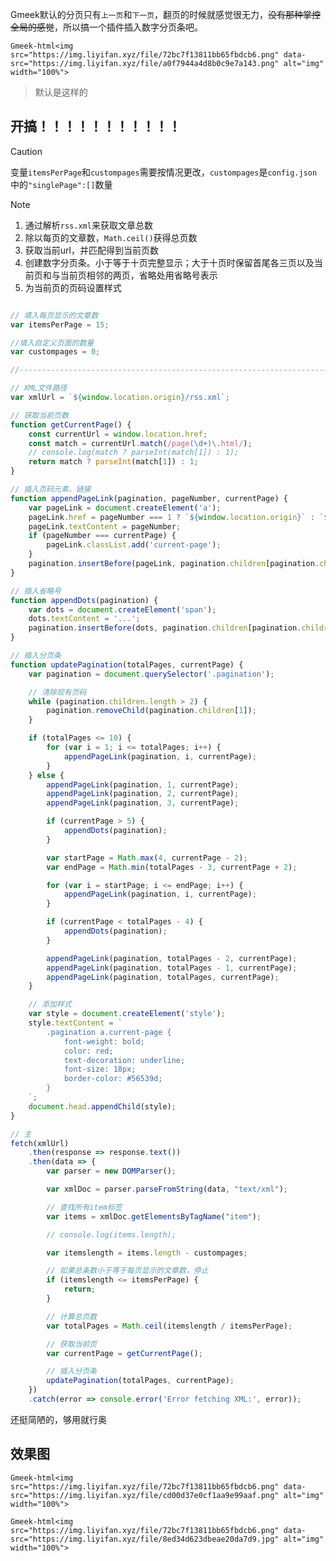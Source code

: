 Gmeek默认的分页只有`上一页`和`下一页`，翻页的时候就感觉很无力，~~没有那种掌控全局的感觉~~，所以搞一个插件插入数字分页条吧。

`Gmeek-html<img src="https://img.liyifan.xyz/file/72bc7f13811bb65fbdcb6.png" data-src="https://img.liyifan.xyz/file/a0f7944a4d8b0c9e7a143.png" alt="img" width="100%">`
> 默认是这样的

## 开搞！！！！！！！！！！！

> [!CAUTION]
> 变量`itemsPerPage`和`custompages`需要按情况更改，`custompages`是`config.json`中的`"singlePage":[]`数量

> [!NOTE]
> 1. 通过解析`rss.xml`来获取文章总数
> 2. 除以每页的文章数，`Math.ceil()`获得总页数
> 3. 获取当前url，并匹配得到当前页数
> 4. 创建数字分页条。小于等于十页完整显示；大于十页时保留首尾各三页以及当前页和与当前页相邻的两页，省略处用省略号表示
> 5. 为当前页的页码设置样式

```js

// 填入每页显示的文章数
var itemsPerPage = 15;

//填入自定义页面的数量
var custompages = 0;

//---------------------------------------------------------------------

// XML文件路径
var xmlUrl = `${window.location.origin}/rss.xml`;

// 获取当前页数
function getCurrentPage() {
    const currentUrl = window.location.href;
    const match = currentUrl.match(/page(\d+)\.html/);
    // console.log(match ? parseInt(match[1]) : 1);
    return match ? parseInt(match[1]) : 1;
}

// 插入页码元素，链接
function appendPageLink(pagination, pageNumber, currentPage) {
    var pageLink = document.createElement('a');
    pageLink.href = pageNumber === 1 ? `${window.location.origin}` : `${window.location.origin}/page${pageNumber}.html`;
    pageLink.textContent = pageNumber;
    if (pageNumber === currentPage) {
        pageLink.classList.add('current-page');
    }
    pagination.insertBefore(pageLink, pagination.children[pagination.children.length - 1]);
}

// 插入省略号
function appendDots(pagination) {
    var dots = document.createElement('span');
    dots.textContent = '...';
    pagination.insertBefore(dots, pagination.children[pagination.children.length - 1]);
}

// 插入分页条
function updatePagination(totalPages, currentPage) {
    var pagination = document.querySelector('.pagination');

    // 清除现有页码
    while (pagination.children.length > 2) {
        pagination.removeChild(pagination.children[1]);
    }

    if (totalPages <= 10) {
        for (var i = 1; i <= totalPages; i++) {
            appendPageLink(pagination, i, currentPage);
        }
    } else {
        appendPageLink(pagination, 1, currentPage);
        appendPageLink(pagination, 2, currentPage);
        appendPageLink(pagination, 3, currentPage);

        if (currentPage > 5) {
            appendDots(pagination);
        }

        var startPage = Math.max(4, currentPage - 2);
        var endPage = Math.min(totalPages - 3, currentPage + 2);

        for (var i = startPage; i <= endPage; i++) {
            appendPageLink(pagination, i, currentPage);
        }

        if (currentPage < totalPages - 4) {
            appendDots(pagination);
        }

        appendPageLink(pagination, totalPages - 2, currentPage);
        appendPageLink(pagination, totalPages - 1, currentPage);
        appendPageLink(pagination, totalPages, currentPage);
    }

    // 添加样式
    var style = document.createElement('style');
    style.textContent = `
        .pagination a.current-page {
            font-weight: bold;
            color: red;
            text-decoration: underline;
            font-size: 18px;
            border-color: #56539d;
        }
    `;
    document.head.appendChild(style);
}

// 主
fetch(xmlUrl)
    .then(response => response.text())
    .then(data => {
        var parser = new DOMParser();

        var xmlDoc = parser.parseFromString(data, "text/xml");

        // 查找所有item标签
        var items = xmlDoc.getElementsByTagName("item");

        // console.log(items.length);

        var itemslength = items.length - custompages;

        // 如果总条数小于等于每页显示的文章数，停止
        if (itemslength <= itemsPerPage) {
            return;
        }

        // 计算总页数
        var totalPages = Math.ceil(itemslength / itemsPerPage);

        // 获取当前页
        var currentPage = getCurrentPage();

        // 插入分页条
        updatePagination(totalPages, currentPage);
    })
    .catch(error => console.error('Error fetching XML:', error));
```

还挺简陋的，够用就行奥

## 效果图

`Gmeek-html<img src="https://img.liyifan.xyz/file/72bc7f13811bb65fbdcb6.png" data-src="https://img.liyifan.xyz/file/cd00d37e0cf1aa9e99aaf.png" alt="img" width="100%">`

`Gmeek-html<img src="https://img.liyifan.xyz/file/72bc7f13811bb65fbdcb6.png" data-src="https://img.liyifan.xyz/file/8ed34d623dbeae20da7d9.jpg" alt="img" width="100%">`

